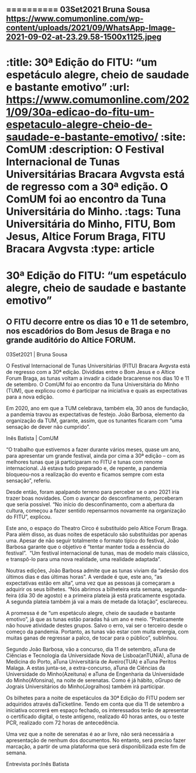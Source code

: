 
==========
03Set2021
Bruna Sousa
https://www.comumonline.com/wp-content/uploads/2021/09/WhatsApp-Image-2021-09-02-at-23.29.58-1500x1125.jpeg
---
:title: 30ª Edição do FITU: “um espetáculo alegre, cheio de saudade e bastante emotivo”
:url: https://www.comumonline.com/2021/09/30a-edicao-do-fitu-um-espetaculo-alegre-cheio-de-saudade-e-bastante-emotivo/
:site: ComUM
:description: O Festival Internacional de Tunas Universitárias Bracara Avgvsta está de regresso com a 30ª edição. O ComUM foi ao encontro da Tuna Universitária do Minho.
:tags: Tuna Universitária do Minho, FITU, Bom Jesus, Altice Forum Braga, FITU Bracara Avgvsta
:type: article
==========


# **30ª Edição do FITU: “um espetáculo alegre, cheio de saudade e bastante emotivo”**

## O FITU decorre entre os dias 10 e 11 de setembro, nos escadórios do Bom Jesus de Braga e no grande auditório do Altice FORUM.

03Set2021 | Bruna Sousa

O Festival Internacional de Tunas Universitárias (FITU) Bracara Avgvsta está de regresso com a 30ª edição. Divididas entre o Bom Jesus e o Altice Forum Braga, as tunas voltam a invadir a cidade bracarense nos dias 10 e 11 de setembro. O ComUM foi ao encontro da Tuna Universitária do Minho (TUM), que explicou como é participar na iniciativa e quais as expectativas para a nova edição.

Em 2020, ano em que a TUM celebrava, também ela, 30 anos de fundação, a pandemia travou as expectativas de festejo. João Barbosa, elemento da organização da TUM, garante, assim, que os tunantes ficaram com “uma sensação de dever não cumprido”.

Inês Batista | ComUM



“O trabalho que estivemos a fazer durante vários meses, quase um ano, para apresentar um grande festival, ainda por cima a 30ª edição – com as melhores tunas que já participaram no FITU e tunas com renome internacional. Já estava tudo preparado e, de repente, a pandemia bloqueou-nos a realização do evento e ficamos sempre com esta sensação”, referiu.

Desde então, foram apalpando terreno para perceber se o ano 2021 iria trazer boas novidades. Com o avançar do desconfinamento, perceberam que seria possível. “No início do desconfinamento, com a abertura da cultura, começou a fazer sentido repensarmos novamente na organização do FITU”, explicou.

Este ano, o espaço do Theatro Circo é substituído pelo Altice Forum Braga. Para além disso, as duas noites de espetáculo são substituídas por apenas uma. Apesar de não seguir totalmente o formato típico do festival, João Barbosa garante que o objetivo é “tentar manter toda a essência do festival”.  “Um festival internacional de tunas, mas de modelo mais clássico, e transpô-lo para uma nova realidade, uma realidade adaptada”.

Noutras edições, João Barbosa admite que as tunas viviam da “adesão dos últimos dias e das últimas horas”. A verdade é que, este ano, “as expectativas estão em alta”, uma vez que as pessoas já começaram a adquirir os seus bilhetes. “Nós abrimos a bilheteira esta semana, segunda-feira (dia 30 de agosto) e a primeira plateia já está praticamente esgotada. A segunda plateia também já vai a mais de metade da lotação”, esclareceu.

A promessa é de “um espetáculo alegre, cheio de saudade e bastante emotivo”, já que as tunas estão paradas há um ano e meio. “Praticamente não houve atividade destes grupos. Salvo o erro, vai ser o terceiro desde o começo da pandemia. Portanto, as tunas vão estar com muita energia, com muitas ganas de regressar a palco, de tocar para o público”, sublinhou.

Segundo João Barbosa, vão a concurso, dia 11 de setembro, aTuna de Ciências e Tecnologia da Universidade Nova de Lisboa(anTUNiA), aTuna de Medicina do Porto, aTuna Universitária de Aveiro(TUA) e aTuna Peritos Malaga. A estas junta-se, a extra-concurso, aTuna de Ciências da Universidade do Minho(Azeituna) e aTuna de Engenharia da Universidade do Minho(Afonsina), na noite de serenatas. Como é já hábito, oGrupo de Jograis Universitários do Minho(Jogralhos) também irá participar.



Os bilhetes para a noite de espetáculos da 30ª Edição do FITU podem ser adquiridos através daTicketline. Tendo em conta que dia 11 de setembro a iniciativa ocorrerá em espaço fechado, os interessados terão de apresentar o certificado digital, o teste antígeno, realizado 40 horas antes, ou o teste PCR, realizado com 72 horas de antecedência.

Uma vez que a noite de serenatas é ao ar livre, não será necessária a apresentação de nenhum dos documentos. No entanto, será preciso fazer marcação, a partir de uma plataforma que será disponibilizada este fim de semana.

Entrevista por:Inês Batista



